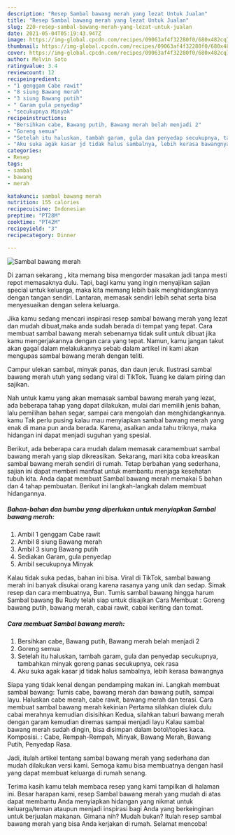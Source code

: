 ```yaml
---
description: "Resep Sambal bawang merah yang lezat Untuk Jualan"
title: "Resep Sambal bawang merah yang lezat Untuk Jualan"
slug: 220-resep-sambal-bawang-merah-yang-lezat-untuk-jualan
date: 2021-05-04T05:19:43.947Z
image: https://img-global.cpcdn.com/recipes/09063af4f32280f0/680x482cq70/sambal-bawang-merah-foto-resep-utama.jpg
thumbnail: https://img-global.cpcdn.com/recipes/09063af4f32280f0/680x482cq70/sambal-bawang-merah-foto-resep-utama.jpg
cover: https://img-global.cpcdn.com/recipes/09063af4f32280f0/680x482cq70/sambal-bawang-merah-foto-resep-utama.jpg
author: Melvin Soto
ratingvalue: 3.4
reviewcount: 12
recipeingredient:
- "1 genggam Cabe rawit"
- "8 siung Bawang merah"
- "3 siung Bawang putih"
- " Garam gula penyedap"
- "secukupnya Minyak"
recipeinstructions:
- "Bersihkan cabe, Bawang putih, Bawang merah belah menjadi 2"
- "Goreng semua"
- "Setelah itu haluskan, tambah garam, gula dan penyedap secukupnya, tambahkan minyak goreng panas secukupnya, cek rasa"
- "Aku suka agak kasar jd tidak halus sambalnya, lebih kerasa bawangnya"
categories:
- Resep
tags:
- sambal
- bawang
- merah

katakunci: sambal bawang merah 
nutrition: 155 calories
recipecuisine: Indonesian
preptime: "PT28M"
cooktime: "PT42M"
recipeyield: "3"
recipecategory: Dinner

---
```



![Sambal bawang merah](https://img-global.cpcdn.com/recipes/09063af4f32280f0/680x482cq70/sambal-bawang-merah-foto-resep-utama.jpg)

Di zaman  sekarang , kita memang bisa mengorder masakan jadi tanpa mesti repot memasaknya dulu. Tapi, bagi kamu yang ingin menyajikan sajian special untuk keluarga, maka kita memang lebih baik menghidangkannya dengan tangan sendiri. Lantaran, memasak sendiri lebih sehat serta bisa menyesuaikan dengan selera keluarga.

Jika kamu sedang mencari inspirasi resep sambal bawang merah yang lezat dan mudah dibuat,maka anda sudah berada di tempat yang tepat. Cara membuat sambal bawang merah  sebenarnya tidak sulit untuk dibuat jika kamu mengerjakannya dengan cara yang tepat. Namun, kamu jangan takut akan gagal dalam melakukannya 
sebab dalam artikel ini kami akan mengupas sambal bawang merah dengan teliti.  

Campur ulekan sambal, minyak panas, dan daun jeruk. Ilustrasi sambal bawang merah utuh yang sedang viral di TikTok. Tuang ke dalam piring dan sajikan.

Nah untuk kamu yang akan memasak sambal bawang merah yang lezat, ada beberapa tahap yang dapat dilakukan, mulai dari memilih jenis bahan, lalu pemilihan bahan segar, sampai cara mengolah dan menghidangkannya. kamu Tak perlu pusing kalau mau menyiapkan sambal bawang merah yang enak di mana pun anda berada. Karena, asalkan anda  tahu triknya, maka hidangan ini dapat menjadi suguhan yang spesial.

Berikut, ada beberapa cara mudah dalam memasak caramembuat sambal bawang merah yang siap dikreasikan. Sekarang, mari kita coba kreasikan sambal bawang merah sendiri di rumah. Tetap berbahan yang sederhana, sajian ini dapat memberi manfaat untuk membantu menjaga kesehatan tubuh kita. Anda dapat membuat Sambal bawang merah memakai 5 bahan dan 4 tahap pembuatan. Berikut ini langkah-langkah dalam membuat hidangannya.

<!--inarticleads1-->

##### Bahan-bahan dan bumbu yang diperlukan untuk menyiapkan Sambal bawang merah:

1. Ambil 1 genggam Cabe rawit
1. Ambil 8 siung Bawang merah
1. Ambil 3 siung Bawang putih
1. Sediakan  Garam, gula penyedap
1. Ambil secukupnya Minyak


Kalau tidak suka pedas, bahan ini bisa. Viral di TikTok, sambal bawang merah ini banyak disukai orang karena rasanya yang unik dan sedap. Simak resep dan cara membuatnya, Bun. Tumis sambal bawang hingga harum Sambal bawang Bu Rudy telah siap untuk disajikan Cara Membuat : Goreng bawang putih, bawang merah, cabai rawit, cabai keriting dan tomat. 

<!--inarticleads2-->

##### Cara membuat Sambal bawang merah:

1. Bersihkan cabe, Bawang putih, Bawang merah belah menjadi 2
1. Goreng semua
1. Setelah itu haluskan, tambah garam, gula dan penyedap secukupnya, tambahkan minyak goreng panas secukupnya, cek rasa
1. Aku suka agak kasar jd tidak halus sambalnya, lebih kerasa bawangnya


Siapa yang tidak kenal dengan pendamping makan ini. Langkah membuat sambal bawang: Tumis cabe, bawang merah dan bawang putih, sampai layu. Haluskan cabe merah, cabe rawit, bawang merah dan terasi. Cara membuat sambal bawang merah kekinian Pertama silahkan diulek dulu cabai merahnya kemudian disisihkan Kedua, silahkan taburi bawang merah dengan garam kemudian diremas sampai menjadi layu Kalau sambal bawang merah sudah dingin, bisa disimpan dalam botol/toples kaca. Komposisi. : Cabe, Rempah-Rempah, Minyak, Bawang Merah, Bawang Putih, Penyedap Rasa. 

Jadi, itulah artikel tentang  sambal bawang merah  yang sederhana dan mudah dilakukan versi kami. Semoga kamu bisa membuatnya dengan hasil yang dapat membuat keluarga di rumah senang. 

Terima kasih kamu telah membaca resep yang kami tampilkan di halaman ini. Besar harapan kami, resep  Sambal bawang merah yang mudah di atas dapat membantu Anda menyiapkan hidangan yang nikmat untuk keluarga/teman ataupun menjadi inspirasi bagi Anda yang berkeinginan untuk berjualan makanan. Gimana nih? Mudah bukan? Itulah resep sambal bawang merah yang bisa Anda kerjakan di rumah. Selamat mencoba!

